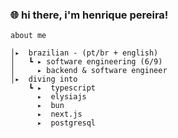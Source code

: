 <div>
  <h3>
🌐 hi there, i'm henrique pereira!</h3>
  
</div>

    about me

    │▸  brazilian - (pt/br + english)
    │   ┗ ▸ software engineering (6/9)
    │     ▸ backend & software engineer
    │▸  diving into
        ┗ ▸  typescript
          ▸  elysiajs
          ▸  bun
          ▸  next.js
          ▸  postgresql
